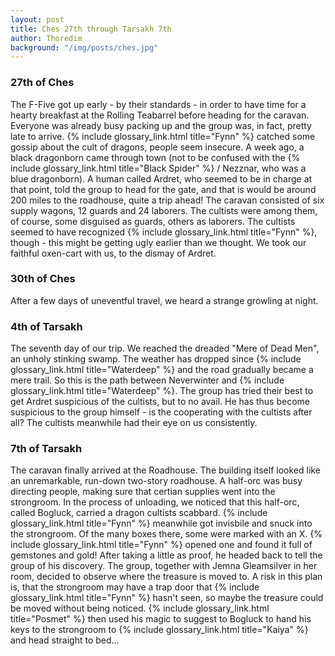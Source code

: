 ```yaml
---
layout: post
title: Ches 27th through Tarsakh 7th
author: Thoredim
background: "/img/posts/ches.jpg"
---
```


### 27th of Ches

The F-Five got up early - by their standards - in order to have time for a
hearty breakfast at the Rolling Teabarrel before heading for the caravan.
Everyone was already busy packing up and the group was, in fact, pretty late
to arrive. {% include glossary_link.html title="Fynn" %} catched some gossip about the cult of dragons, people seem
insecure. A week ago, a black dragonborn came through town (not to be
confused with the {% include glossary_link.html title="Black Spider" %} / Nezznar, who was a blue dragonborn). A human
called Ardret, who seemed to be in charge at that point, told the group to
head for the gate, and that is would be around 200 miles to the roadhouse,
quite a trip ahead! The caravan consisted of six supply wagons, 12 guards and
24 laborers. The cultists were among them, of course, some disguised as
guards, others as laborers. The cultists seemed to have recognized {% include glossary_link.html title="Fynn" %},
though - this might be getting ugly earlier than we thought. We took our
faithful oxen-cart with us, to the dismay of Ardret.

### 30th of Ches

After a few days of uneventful travel, we heard a strange growling at night.

### 4th of Tarsakh

The seventh day of our trip. We reached the dreaded "Mere of Dead Men", an
unholy stinking swamp. The weather has dropped since {% include glossary_link.html title="Waterdeep" %} and the road
gradually became a mere trail. So this is the path between Neverwinter and
{% include glossary_link.html title="Waterdeep" %}. The group has tried their best to get Ardret suspicious of the
cultists, but to no avail. He has thus become suspicious to the group himself -
is the cooperating with the cultists after all? The cultists meanwhile had
their eye on us consistently.

### 7th of Tarsakh

The caravan finally arrived at the Roadhouse. The building itself looked like
an unremarkable, run-down two-story roadhouse. A half-orc was busy directing
people, making sure that certian supplies went into the strongroom. In the
process of unloading, we noticed that this half-orc, called Bogluck, carried
a dragon cultists scabbard. {% include glossary_link.html title="Fynn" %} meanwhile got invisbile and snuck into the
strongroom. Of the many boxes there, some were marked with an X. {% include glossary_link.html title="Fynn" %} opened
one and found it full of gemstones and gold! After taking a little as proof,
he headed back to tell the group of his discovery. The group, together with
Jemna Gleamsilver in her room, decided to observe where the treasure is moved
to. A risk in this plan is, that the strongroom may have a trap door that
{% include glossary_link.html title="Fynn" %} hasn't seen, so maybe the treasure could be moved without being noticed.
{% include glossary_link.html title="Posmet" %} then used his magic to suggest to Bogluck to hand his keys to the
strongroom to {% include glossary_link.html title="Kaiya" %} and head straight to bed...
